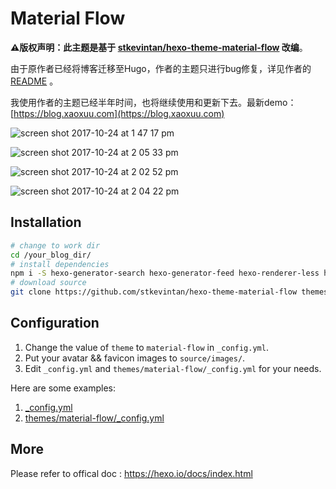 # Material Flow

**⚠️版权声明：此主题是基于 [stkevintan/hexo-theme-material-flow](https://github.com/stkevintan/hexo-theme-material-flow) 改编**。

由于原作者已经将博客迁移至Hugo，作者的主题只进行bug修复，详见作者的 [README](https://github.com/stkevintan/hexo-theme-material-flow) 。



我使用作者的主题已经半年时间，也将继续使用和更新下去。最新demo：[https://blog.xaoxuu.com](https://blog.xaoxuu.com)

![screen shot 2017-10-24 at 1 47 17 pm](https://user-images.githubusercontent.com/16400144/31926581-fbe1debc-b8c1-11e7-93e7-ab08ce97ea61.png)



![screen shot 2017-10-24 at 2 05 33 pm](https://user-images.githubusercontent.com/16400144/31926974-7932afca-b8c4-11e7-997f-3d9d28b5a08b.png)



![screen shot 2017-10-24 at 2 02 52 pm](https://user-images.githubusercontent.com/16400144/31927078-f7c74f26-b8c4-11e7-98c6-ac2987abd2fd.png)

![screen shot 2017-10-24 at 2 04 22 pm](https://user-images.githubusercontent.com/16400144/31927076-f47fb4d4-b8c4-11e7-9cbd-158e2c31d9e0.png)



## Installation
```bash
# change to work dir
cd /your_blog_dir/
# install dependencies
npm i -S hexo-generator-search hexo-generator-feed hexo-renderer-less hexo-autoprefixer hexo-generator-json-content
# download source
git clone https://github.com/stkevintan/hexo-theme-material-flow themes/material-flow
```

## Configuration
1. Change the value of `theme` to `material-flow` in `_config.yml`.
2. Put your avatar && favicon  images to `source/images/`.
3. Edit `_config.yml` and `themes/material-flow/_config.yml` for your needs.  


Here are some examples: 
1. [_config.yml](https://github.com/stkevintan/hexo/blob/master/_config.yml)  
2. [themes/material-flow/_config.yml](https://github.com/stkevintan/hexo/blob/master/themes/material-flow/_config.yml)  

## More 
Please refer to offical doc : <https://hexo.io/docs/index.html>
